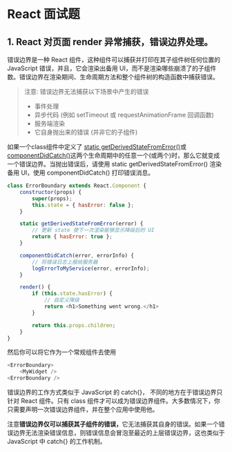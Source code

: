 # React 面试题

## 1. React 对页面 render 异常捕获，错误边界处理。
   错误边界是一种 React 组件，这种组件可以捕获并打印在其子组件树任何位置的 JavaScript 错误，并且，它会渲染出备用 UI，而不是渲染哪些崩溃了的子组件数。错误边界在渲染期间、生命周期方法和整个组件树的构造函数中捕获错误。

   > 注意:
   > 错误边界无法捕获以下场景中产生的错误
   > - 事件处理
   > - 异步代码 (例如 setTimeout 或 requestAnimationFrame 回调函数)
   > - 服务端渲染
   > - 它自身抛出来的错误 (并非它的子组件)

   如果一个class组件中定义了 <u>static getDerivedStateFromError()</u>或<u>componentDidCatch()</u>这两个生命周期中的任意一个(或两个)时，那么它就变成一个错误边界。当抛出错误后，请使用 static getDerivedStateFromError() 渲染备用 UI，使用 componentDidCatch() 打印错误消息。

```js
class ErrorBoundary extends React.Component {
    constructor(props) {
        super(props);
        this.state = { hasError: false };
    }

    static getDerivedStateFromError(error) {
        // 更新 state 使下一次渲染能够显示降级后的 UI
        return { hasError: true };
    }

    componentDidCatch(error, errorInfo) {
        // 将错误日志上报给服务器
        logErrorToMyService(error, errorInfo);
    }

    render() {
        if (this.state.hasError) {
            // 自定义降级
            return <h1>Something went wrong.</h1>
        }

        return this.props.children;
    }
}
```

然后你可以将它作为一个常规组件去使用
```js
<ErrorBoundary>
    <MyWidget />
<ErrorBoundary />    
```

错误边界的工作方式类似于 JavaScript 的 catch{}， 不同的地方在于错误边界只针对 React 组件。只有 class 组件才可以成为错误边界组件。大多数情况下，你只需要声明一次错误边界组件，并在整个应用中使用他。

注意<b>错误边界仅可以捕获其子组件的错误，</b>它无法捕获其自身的错误。如果一个错误边界无法渲染错误信息，则错误信息会冒泡至最近的上层错误边界，这也类似于 JavaScript 中 catch{} 的工作机制。